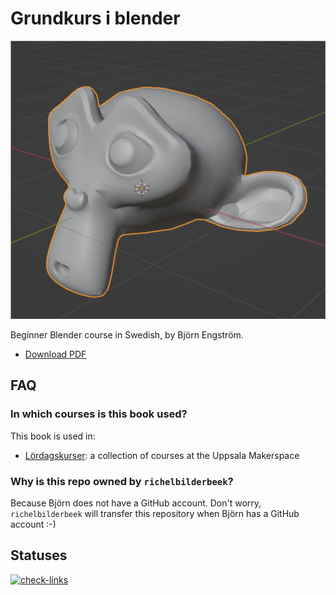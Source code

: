 # Grundkurs i blender

![](images/title_50.png)

Beginner Blender course in Swedish, by Björn Engström.

 * [Download PDF](blenderkurs.pdf)

## FAQ

### In which courses is this book used?

This book is used in:

 * [Lördagskurser](https://uppsala-makerspace.github.io/loerdagskurser/):
   a collection of courses at the Uppsala Makerspace

### Why is this repo owned by `richelbilderbeek`?

Because Björn does not have a GitHub account. Don't worry, `richelbilderbeek`
will transfer this repository when Björn has a GitHub account :-)

## Statuses

[![check-links](https://github.com/uppsala-makerspace/loerdagskurser/actions/workflows/check_links.yaml/badge.svg?branch=master)](https://github.com/uppsala-makerspace/loerdagskurser/actions/workflows/check_links.yaml)
